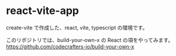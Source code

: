 # react-vite-app

create-vite で作成した、react, vite, typescript の環境です。

このリポジトリでは、build-your-own-x の React の項をやってみます。
https://github.com/codecrafters-io/build-your-own-x
